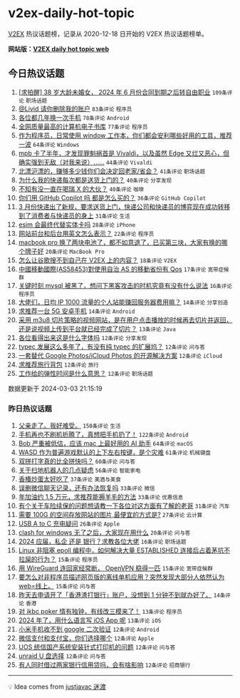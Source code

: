 # v2ex-daily-hot-topic

[V2EX](https://www.v2ex.com/) 热议话题榜，记录从 2020-12-18 日开始的 V2EX 热议话题榜单。

**网站版：[V2EX daily hot topic web](https://boojack.github.io/v2ex-daily-hot-topic-web/)**

## 今日热议话题

<!-- TODAY BEGIN -->

1. [[求拍醒] 38 岁大龄未婚女， 2024 年 6 月份合同到期之后转自由职业](https://www.v2ex.com/t/1020211) `109条评论` `职场话题`
1. [@Livid 请你删除我的账户](https://www.v2ex.com/t/1020224) `83条评论` `程序员`
1. [各位都几年换一次手机](https://www.v2ex.com/t/1020214) `78条评论` `Android`
1. [全网质量最高的计算机电子书库](https://www.v2ex.com/t/1020170) `77条评论` `程序员`
1. [作为程序员，日常使用 window 工作本，你们都会安利哪些好用的工具，推荐一波](https://www.v2ex.com/t/1020166) `64条评论` `Windows`
1. [mpb 卡了半年，才发现罪魁祸首是 Vivaldi，以及虽然 Edge 又烂又恶心，但确实强到无敌（对我来说）……](https://www.v2ex.com/t/1020218) `44条评论` `Vivaldi`
1. [北漂沪漂的，赚够多少钱你们会决定回老家/省会？](https://www.v2ex.com/t/1020202) `41条评论` `职场话题`
1. [为什么我的快递每次都是送货上门的？](https://www.v2ex.com/t/1020200) `40条评论` `分享发现`
1. [不知有没一直在喝瑞 X 的大伙？](https://www.v2ex.com/t/1020199) `40条评论` `咖啡`
1. [你们用 GitHub Copilot 吗 都是怎么买的？](https://www.v2ex.com/t/1020175) `36条评论` `GitHub Copilot`
1. [3 月份快递出了新规，要求送货上门，快递公司和快递员的博弈现在成功转移到了消费者与快递员的身上](https://www.v2ex.com/t/1020176) `31条评论` `生活`
1. [esim 会最终代替实体卡吗](https://www.v2ex.com/t/1020161) `28条评论` `iPhone`
1. [网站前台和后台用英文怎么表示？](https://www.v2ex.com/t/1020247) `22条评论` `程序员`
1. [macbook pro 换了两块电池了，都不如意退了，已买第三块，大家有换的哪个牌子好](https://www.v2ex.com/t/1020220) `20条评论` `MacBook Pro`
1. [怎么让谷歌搜不到自己在 V2EX 上的内容？](https://www.v2ex.com/t/1020192) `18条评论` `V2EX`
1. [中國移動國際(AS58453)對使用自治 AS 的移動省份有 Qos](https://www.v2ex.com/t/1020186) `17条评论` `宽带症候群`
1. [关键时刻 mysql 被黑了，想问下黑客攻击的时机究竟有没有什么说法](https://www.v2ex.com/t/1020227) `16条评论` `程序员`
1. [大佬们，日均 IP 1000 流量的个人站能赚回服务器费用嘛？](https://www.v2ex.com/t/1020274) `14条评论` `分享创造`
1. [求推荐一台 5G 安卓手机](https://www.v2ex.com/t/1020194) `14条评论` `Android`
1. [采用 m3u8 切片策略的视频网站，是在用户点击播放的时候再去切片并返回，还是说视频上传到平台就已经完成了切片？](https://www.v2ex.com/t/1020163) `13条评论` `Java`
1. [各位看得出来这是什么字体吗](https://www.v2ex.com/t/1020273) `12条评论` `分享发现`
1. [typec 发展这么多年了，有没有纯 typec 的扩展坞？](https://www.v2ex.com/t/1020254) `12条评论` `问与答`
1. [一套替代 Google Photos/iCloud Photos 的开源解决方案](https://www.v2ex.com/t/1020164) `12条评论` `iCloud`
1. [求推荐旅行背包](https://www.v2ex.com/t/1020159) `12条评论` `旅行`
1. [工作给的弹性时间是什么意思？](https://www.v2ex.com/t/1020154) `12条评论` `职场话题`

数据更新于 2024-03-03 21:15:19

<!-- TODAY END -->

### 昨日热议话题

<!-- YESTERDAY BEGIN -->

1. [父亲走了。我好难受。](https://www.v2ex.com/t/1020051) `150条评论` `生活`
1. [手机再也不刷机折腾了，真想把手机扔了！](https://www.v2ex.com/t/1019996) `122条评论` `Android`
1. [Bob 严重被低估，应该 mac 上最好用的 AI 助手](https://www.v2ex.com/t/1019994) `64条评论` `macOS`
1. [WASD 作为普遍游戏默认的上下左右按键，是个灾难](https://www.v2ex.com/t/1019987) `61条评论` `机械键盘`
1. [双拼打字真的比全拼快吗？](https://www.v2ex.com/t/1020030) `60条评论` `问与答`
1. [关于扫地机器人的几点疑虑](https://www.v2ex.com/t/1019971) `56条评论` `智能家电`
1. [香椿炒蛋太好吃了](https://www.v2ex.com/t/1020001) `37条评论` `美酒与美食`
1. [误删微信聊天记录，还有办法恢复吗](https://www.v2ex.com/t/1019969) `33条评论` `微信`
1. [年加油约 1.5 万元，求推荐能褥羊毛的方法](https://www.v2ex.com/t/1020083) `33条评论` `优惠信息`
1. [有个关于车险续保的问题想请教一下各位对这方面有了解的老哥](https://www.v2ex.com/t/1020020) `31条评论` `汽车`
1. [需要 100G 的空间存放网站的图片,最便宜的方式是?](https://www.v2ex.com/t/1019979) `27条评论` `云计算`
1. [USB A to C 充电疑问](https://www.v2ex.com/t/1020109) `26条评论` `Apple`
1. [clash for windows 无了之后，大家现在用什么](https://www.v2ex.com/t/1020119) `20条评论` `问与答`
1. [2024 应届，私企 还是 银行？求教各位大佬](https://www.v2ex.com/t/1020104) `16条评论` `职场话题`
1. [Linux 非阻塞 epoll 编程中，如何解决大量 ESTABLISHED 连接后占着茅坑不拉屎的行为？](https://www.v2ex.com/t/1020072) `15条评论` `程序员`
1. [用 WireGuard 连回家经常断， OpenVPN 稳得一匹](https://www.v2ex.com/t/1020069) `15条评论` `宽带症候群`
1. [要怎么对非程序员描述网页版的离线单机应用？突然发现大部分人依然认为 web=线上。](https://www.v2ex.com/t/1020006) `15条评论` `问与答`
1. [昨天去申请开了「香港渣打银行」账户，没想到 1 分钟不到就办好了。](https://www.v2ex.com/t/1019965) `14条评论` `香港`
1. [对 ikbc poker 情有独钟，有线改三模来了！](https://www.v2ex.com/t/1020019) `13条评论` `程序员`
1. [2024 年了，用什么语言写 iOS App 呢](https://www.v2ex.com/t/1019961) `13条评论` `iOS`
1. [小米手机收不到 google 二次验证](https://www.v2ex.com/t/1020005) `12条评论` `Android`
1. [微信支付和支付宝，你们选择哪个](https://www.v2ex.com/t/1019995) `12条评论` `Apple`
1. [UOS 统信国产系统安装针式打印机的问题](https://www.v2ex.com/t/1019986) `12条评论` `问与答`
1. [unraid U 盘选择](https://www.v2ex.com/t/1019974) `12条评论` `问与答`
1. [有人同时借过两家银行信用贷吗，会有啥影响](https://www.v2ex.com/t/1019968) `12条评论` `招商银行`

<!-- YESTERDAY END -->

---

💡 Idea comes from [justjavac 迷渡](https://github.com/justjavac/)
